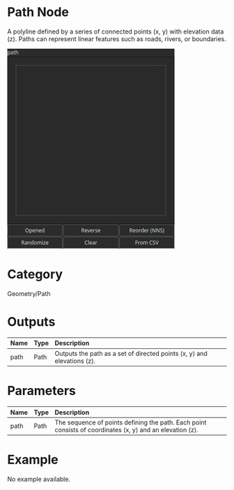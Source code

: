 
Path Node
=========


A polyline defined by a series of connected points (x, y) with elevation data (z). Paths can represent linear features such as roads, rivers, or boundaries.



![img](../../images/nodes/Path_settings.png)


# Category


Geometry/Path
# Outputs

|Name|Type|Description|
| :--- | :--- | :--- |
|path|Path|Outputs the path as a set of directed points (x, y) and elevations (z).|

# Parameters

|Name|Type|Description|
| :--- | :--- | :--- |
|path|Path|The sequence of points defining the path. Each point consists of coordinates (x, y) and an elevation (z).|

# Example


No example available.